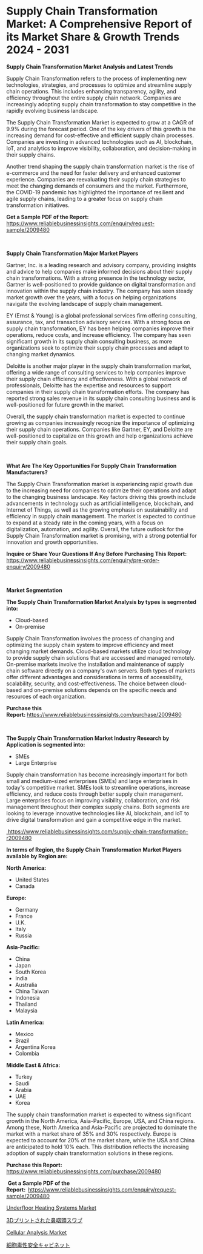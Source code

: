 <p><h1>Supply Chain Transformation Market: A Comprehensive Report of its Market Share & Growth Trends 2024 - 2031</h1></p><p><strong>Supply Chain Transformation Market Analysis and Latest Trends</strong></p>
<p><p>Supply Chain Transformation refers to the process of implementing new technologies, strategies, and processes to optimize and streamline supply chain operations. This includes enhancing transparency, agility, and efficiency throughout the entire supply chain network. Companies are increasingly adopting supply chain transformation to stay competitive in the rapidly evolving business landscape.</p><p>The Supply Chain Transformation Market is expected to grow at a CAGR of 9.9% during the forecast period. One of the key drivers of this growth is the increasing demand for cost-effective and efficient supply chain processes. Companies are investing in advanced technologies such as AI, blockchain, IoT, and analytics to improve visibility, collaboration, and decision-making in their supply chains.</p><p>Another trend shaping the supply chain transformation market is the rise of e-commerce and the need for faster delivery and enhanced customer experience. Companies are reevaluating their supply chain strategies to meet the changing demands of consumers and the market. Furthermore, the COVID-19 pandemic has highlighted the importance of resilient and agile supply chains, leading to a greater focus on supply chain transformation initiatives.</p></p>
<p><strong>Get a Sample PDF of the Report:&nbsp;</strong> <a href="https://www.reliablebusinessinsights.com/enquiry/request-sample/2009480">https://www.reliablebusinessinsights.com/enquiry/request-sample/2009480</a></p>
<p>&nbsp;</p>
<p><strong>Supply Chain Transformation Major Market Players</strong></p>
<p><p>Gartner, Inc. is a leading research and advisory company, providing insights and advice to help companies make informed decisions about their supply chain transformations. With a strong presence in the technology sector, Gartner is well-positioned to provide guidance on digital transformation and innovation within the supply chain industry. The company has seen steady market growth over the years, with a focus on helping organizations navigate the evolving landscape of supply chain management.</p><p>EY (Ernst & Young) is a global professional services firm offering consulting, assurance, tax, and transaction advisory services. With a strong focus on supply chain transformation, EY has been helping companies improve their operations, reduce costs, and increase efficiency. The company has seen significant growth in its supply chain consulting business, as more organizations seek to optimize their supply chain processes and adapt to changing market dynamics.</p><p>Deloitte is another major player in the supply chain transformation market, offering a wide range of consulting services to help companies improve their supply chain efficiency and effectiveness. With a global network of professionals, Deloitte has the expertise and resources to support companies in their supply chain transformation efforts. The company has reported strong sales revenue in its supply chain consulting business and is well-positioned for future growth in the market.</p><p>Overall, the supply chain transformation market is expected to continue growing as companies increasingly recognize the importance of optimizing their supply chain operations. Companies like Gartner, EY, and Deloitte are well-positioned to capitalize on this growth and help organizations achieve their supply chain goals.</p></p>
<p>&nbsp;</p>
<p><strong>What Are The Key Opportunities For Supply Chain Transformation Manufacturers?</strong></p>
<p><p>The Supply Chain Transformation market is experiencing rapid growth due to the increasing need for companies to optimize their operations and adapt to the changing business landscape. Key factors driving this growth include advancements in technology such as artificial intelligence, blockchain, and Internet of Things, as well as the growing emphasis on sustainability and efficiency in supply chain management. The market is expected to continue to expand at a steady rate in the coming years, with a focus on digitalization, automation, and agility. Overall, the future outlook for the Supply Chain Transformation market is promising, with a strong potential for innovation and growth opportunities.</p></p>
<p><strong>Inquire or Share Your Questions If Any Before Purchasing This Report:</strong> <a href="https://www.reliablebusinessinsights.com/enquiry/pre-order-enquiry/2009480">https://www.reliablebusinessinsights.com/enquiry/pre-order-enquiry/2009480</a></p>
<p>&nbsp;</p>
<p><strong>Market Segmentation</strong></p>
<p><strong>The Supply Chain Transformation Market Analysis by types is segmented into:</strong></p>
<p><ul><li>Cloud-based</li><li>On-premise</li></ul></p>
<p><p>Supply Chain Transformation involves the process of changing and optimizing the supply chain system to improve efficiency and meet changing market demands. Cloud-based markets utilize cloud technology to provide supply chain solutions that are accessed and managed remotely. On-premise markets involve the installation and maintenance of supply chain software directly on a company's own servers. Both types of markets offer different advantages and considerations in terms of accessibility, scalability, security, and cost-effectiveness. The choice between cloud-based and on-premise solutions depends on the specific needs and resources of each organization.</p></p>
<p><strong>Purchase this Report:&nbsp;</strong><a href="https://www.reliablebusinessinsights.com/purchase/2009480">https://www.reliablebusinessinsights.com/purchase/2009480</a></p>
<p>&nbsp;</p>
<p><strong>The Supply Chain Transformation Market Industry Research by Application is segmented into:</strong></p>
<p><ul><li>SMEs</li><li>Large Enterprise</li></ul></p>
<p><p>Supply chain transformation has become increasingly important for both small and medium-sized enterprises (SMEs) and large enterprises in today's competitive market. SMEs look to streamline operations, increase efficiency, and reduce costs through better supply chain management. Large enterprises focus on improving visibility, collaboration, and risk management throughout their complex supply chains. Both segments are looking to leverage innovative technologies like AI, blockchain, and IoT to drive digital transformation and gain a competitive edge in the market.</p></p>
<p><a href="https://www.reliablebusinessinsights.com/supply-chain-transformation-r2009480">&nbsp;https://www.reliablebusinessinsights.com/supply-chain-transformation-r2009480</a></p>
<p><strong>In terms of Region, the Supply Chain Transformation Market Players available by Region are:</strong></p>
<p>
    <p> <strong> North America: </strong>
        <ul>
            <li>United States</li>
            <li>Canada</li>
        </ul>
        </p> 
    <p> <strong> Europe: </strong>
        <ul>
            <li>Germany</li>
            <li>France</li>
            <li>U.K.</li>
            <li>Italy</li>
            <li>Russia</li>
        </ul>
        </p> 
    <p> <strong> Asia-Pacific: </strong>
        <ul>
            <li>China</li>
            <li>Japan</li>
            <li>South Korea</li>
            <li>India</li>
            <li>Australia</li>
            <li>China Taiwan</li>
            <li>Indonesia</li>
            <li>Thailand</li>
            <li>Malaysia</li>
        </ul>
        </p> 
    <p> <strong> Latin America: </strong>
        <ul>
            <li>Mexico</li>
            <li>Brazil</li>
            <li>Argentina Korea</li>
            <li>Colombia</li>
        </ul>
        </p> 
    <p> <strong> Middle East & Africa: </strong>
        <ul>
            <li>Turkey</li>
            <li>Saudi</li>
            <li>Arabia</li>
            <li>UAE</li>
            <li>Korea</li>
        </ul>
    </p>
    </p>
<p><p>The supply chain transformation market is expected to witness significant growth in the North America, Asia-Pacific, Europe, USA, and China regions. Among these, North America and Asia-Pacific are projected to dominate the market with a market share of 35% and 30% respectively. Europe is expected to account for 20% of the market share, while the USA and China are anticipated to hold 10% each. This distribution reflects the increasing adoption of supply chain transformation solutions in these regions.</p></p>
<p><strong>Purchase this Report: </strong><a href="https://www.reliablebusinessinsights.com/purchase/2009480">https://www.reliablebusinessinsights.com/purchase/2009480</a></p>
<p>&nbsp;<strong>Get a Sample PDF of the Report:&nbsp;&nbsp;</strong><a href="https://www.reliablebusinessinsights.com/enquiry/request-sample/2009480">https://www.reliablebusinessinsights.com/enquiry/request-sample/2009480</a></p>
<p><strong></strong></p>
<p><p><a href="https://github.com/lorenzaSchmeler/Market-Research-Report-List-2/blob/main/underfloor-heating-systems-market.md">Underfloor Heating Systems Market</a></p><p><a href="https://github.com/DeonBoer2023/Market-Research-Report-List-2/blob/main/6700339180929.md">3Dプリントされた鼻咽頭スワブ</a></p><p><a href="https://github.com/ruddyyedelwadw/Market-Research-Report-List-3/blob/main/cellular-analysis-market.md">Cellular Analysis Market</a></p><p><a href="https://github.com/dawson566/Market-Research-Report-List-2/blob/main/3344986180928.md">細胞毒性安全キャビネット</a></p></p>